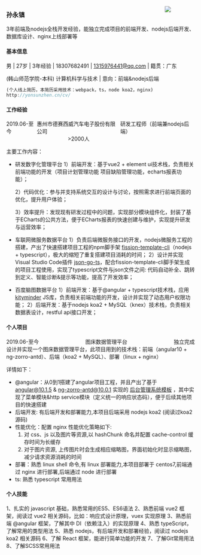 <div>
    <span><h3>孙永镇</h3></span>
    <div style="float: right; margin-top: -50px; width: 80px;">
        <img src ="http://122.51.184.238/storage/files/1_1_收藏/2_51_avatar.jpeg"/>
    </div>
</div>
3年前端及nodejs全栈开发经验，能独立完成项目的前端开发、nodejs后端开发、数据库设计、nginx上线部署等




####  基本信息

男 |    27岁 |    3年经验 |    18307682491 |  1315976441@qq.com |  籍贯：广东

(韩山师范学院-本科) 计算机科学与技术 |    意向：前端&nodejs后端



```js
(个人线上简历，本简历采用技术：webpack，ts，node koa2，nginx)
http://yonsunzhen.cn/cv/
```



#### 工作经验

<div style="display: flex; justify-content: space-between;">
    <div>2019.06-至今</div>
    <div>
        <a href="https://www.desaysv.com/" style="text-decoration-line: none">惠州市德赛西威汽车电子股份有限公司</a>
        <div style="text-align: center;">>2000人</div>
    </div>
    <div>研发工程师（前端兼nodejs后端）</div>
</div>

主要工作内容：

- 研发数字化管理平台
  1）前端开发：基于vue2 + element ui技术栈，负责相关前端功能的开发（项目计划管理功能 项目缺陷管理功能，echarts报表功能）；

  2）代码优化：参与并支持系统交互的设计与讨论，按照需求进行前端页面的优化，提升用户体验；

  3）效率提升：发现现有研发过程中的问题，实现部分模块组件化，封装了基于ECharts的公共方法，便于ECharts报表的快速创建与维护，实现提升研发与运营效率；



- 车联网微服务数据平台
  1）负责后端微服务接口的开发，nodejs微服务工程的搭建，产出了快速搭建项目工程的npm脚手架 [fission-template-cli](https://www.npmjs.com/package/fission-template-cli)（nodejs + typescript），极大的缩短了重复搭建项目消耗的时间；
  2）设计并实现Visual Studio Code插件 [json-go-ts](https://marketplace.visualstudio.com/items?itemName=yonsunzhen.json-go-ts)，配合fission-template-cli脚手架生成的项目工程使用，实现了typescript文件与json文件之间: 代码自动补全、跳转到定义、智能诊断&提示等功能，提高了开发效率；



- 百度脑图数据平台
	1）前端开发：基于@angular + typescript技术栈，应用 [kityminder](https://github.com/fex-team/kityminder-core) JS库，负责相关前端功能的开发，设计并实现了动态用户权限功能；
	2）后端开发：基于nodejs koa2 + MySQL（knex）技术栈，负责相关数据表设计，restful api接口开发；  
	
	



#### 个人项目

<div style="display: flex; justify-content: space-between;">
    <div>2019.06-至今</div>
    <div>
        <a href="http://www.yonsunzhen.cn/storage/#/files/all-files" style="text-decoration-line: none">图床数据管理平台</a>
    </div>
    <div>独立完成</div>
</div>
设计并实现一个图床数据管理平台，此项目用到的技术栈：前端（angular10 + ng-zorro-antd）、后端（koa2 + MySQL）、部署（linux + nginx）

详情如下：
- @angular：从0到1搭建了angular项目工程，并且产出了基于 angular@10.1.5 & ng-zorro-antd@10.0.1 实现的 [后台管理系统模板](https://github.com/YonSunZhen/ng-antd-admin) ，其中实现了菜单模块&http service模块（定义统一的响应状态码），便于后续其他项目的快速搭建
- 后端开发: 有后端开发和部署能力,本项目后端采用 nodejs koa2 (阅读过koa2源码)
- 性能优化：配置 nginx 性能优化策略如下:
	1) 对 css、js 以及图片等资源,以 hashChunk 命名并配置 cache-control 缓存时间为长缓存 
	2) 对于图片资源, 上传图片时会生成相应缩略图，界面初始化时显示缩略图，减少请求资源消耗的时间
- 部署：熟悉 linux shell 命令,有 linux 部署能力,本项目部署于 centos7,前端通过 nginx 进行部署,后端通过 node 进行部署  
- ts: 熟悉 typescript 常用用法



#### 个人技能
1、扎实的 javascript 基础，熟悉常用的ES5、ES6语法
2、熟悉前端 vue2 框架，阅读过 vue2 相关源码，比如：响应式设计原理，vuex 实现原理
3、熟悉前端 @angular 框架，了解其中 DI（依赖注入）的实现原理
4、熟悉 typeScript，了解常用的类型用法
5、熟悉 nodejs，有后端开发和部署经验，阅读过 nodejs koa2 相关源码
6、了解 React 框架，能进行简单功能的开发
7、了解Git常用用法 
8、了解SCSS常用用法